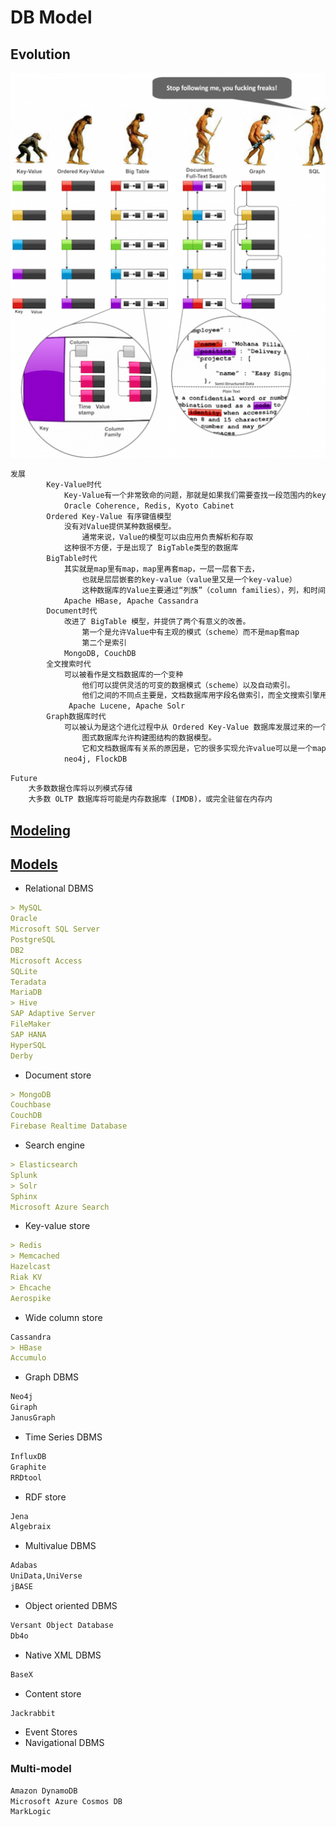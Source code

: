 # DB Model

## Evolution
![](pic/db-evolution.png)
```md
发展
		Key-Value时代
			Key-Value有一个非常致命的问题，那就是如果我们需要查找一段范围内的key
			Oracle Coherence, Redis, Kyoto Cabinet
		Ordered Key-Value 有序键值模型
			没有对Value提供某种数据模型。
				通常来说，Value的模型可以由应用负责解析和存取
			这种很不方便，于是出现了 BigTable类型的数据库
		BigTable时代
			其实就是map里有map，map里再套map，一层一层套下去，
				也就是层层嵌套的key-value（value里又是一个key-value）
				这种数据库的Value主要通过“列族”（column families），列，和时间戳来控制版本。
			Apache HBase, Apache Cassandra
		Document时代
			改进了 BigTable 模型，并提供了两个有意义的改善。
				第一个是允许Value中有主观的模式（scheme）而不是map套map
				第二个是索引
			MongoDB, CouchDB
		全文搜索时代
			可以被看作是文档数据库的一个变种
				他们可以提供灵活的可变的数据模式（scheme）以及自动索引。
				他们之间的不同点主要是，文档数据库用字段名做索引，而全文搜索引擎用字段值做索引。
			 Apache Lucene, Apache Solr
		Graph数据库时代
			可以被认为是这个进化过程中从 Ordered Key-Value 数据库发展过来的一个分支
				图式数据库允许构建图结构的数据模型。
				它和文档数据库有关系的原因是，它的很多实现允许value可以是一个map或是一个document。
			neo4j, FlockDB
```
```md
Future
	大多数数据仓库将以列模式存储
	大多数 OLTP 数据库将可能是内存数据库 (IMDB)，或完全驻留在内存内
```
## [Modeling](Modeling.md)

## [Models](https://db-engines.com/en/ranking)
* Relational DBMS
```md
> MySQL
Oracle
Microsoft SQL Server
PostgreSQL
DB2
Microsoft Access
SQLite
Teradata
MariaDB
> Hive
SAP Adaptive Server
FileMaker
SAP HANA
HyperSQL
Derby
```
* Document store
```md
> MongoDB
Couchbase
CouchDB
Firebase Realtime Database
```
* Search engine
```md
> Elasticsearch
Splunk
> Solr
Sphinx
Microsoft Azure Search
```
* Key-value store
```md
> Redis 
> Memcached
Hazelcast
Riak KV
> Ehcache
Aerospike
```
* Wide column store
```md
Cassandra
> HBase
Accumulo
```
* Graph DBMS
```md
Neo4j
Giraph
JanusGraph
```
* Time Series DBMS
```md
InfluxDB
Graphite
RRDtool
```
* RDF store
```md
Jena
Algebraix
```
* Multivalue DBMS
```md
Adabas
UniData,UniVerse
jBASE
```
* Object oriented DBMS
```md
Versant Object Database
Db4o
```
* Native XML DBMS
```md
BaseX
```
* Content store
```md
Jackrabbit
```
* Event Stores
* Navigational DBMS

### Multi-model 
```md
Amazon DynamoDB
Microsoft Azure Cosmos DB
MarkLogic
```